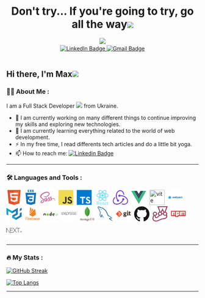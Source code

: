 <div id="header" align="center">
  <h1>
    Don't try... If you're going to try, go all the way<img src="https://media.giphy.com/media/rvrYy8Sdg1itUiniMi/giphy.gif" width="40px"/>
  </h1>
  <img src="https://media.giphy.com/media/v1.Y2lkPTc5MGI3NjExNGM2NmE4N2Q2NjVlYTdmNTA5ZDRiNmZhZjY3ZTIzMGYyOGY1NmJiMiZjdD1n/Dh5q0sShxgp13DwrvG/giphy.gif" width="400"/>
  <div id="badges">
    <a href="https://www.linkedin.com/in/max-rohivskyi/">
      <img src="https://img.shields.io/badge/LinkedIn-blue?style=for-the-badge&logo=linkedin&logoColor=white" alt="LinkedIn Badge"/>
    </a>
    <a href = "mailto: maxrogivsky@gmail.com">
      <img src="https://img.shields.io/badge/email-red?logo=gmail&logoColor=white&style=for-the-badge" alt="Gmail Badge"/>
    </a>
  </div>
  <img src="https://komarev.com/ghpvc/?username=maxrohivskyi&style=flat-square&color=blue" alt=""/>
</div>

<h2>
    Hi there, I'm Max<img src="https://media.giphy.com/media/v1.Y2lkPTc5MGI3NjExN2JhNWZiMjVkOWE3YTYwMmU2MmE1MGY5M2Q3NDUyZmIzMGI3NjQyYSZjdD1z/26Fxy3Iz1ari8oytO/giphy.gif" width="40px"/>
  </h2>
  
### :woman_technologist: About Me :
I am a Full Stack Developer <img src="https://media.giphy.com/media/WUlplcMpOCEmTGBtBW/giphy.gif" width="30"> from Ukraine.
- :telescope: I am currently working on many different things to continue improving my skills and exploring new technologies.
- :seedling: I am currently learning everything related to the world of web development.
- :zap: In my free time, I read differents tech articles and do a little bit yoga.
- :mailbox: How to reach me: [![Linkedin Badge](https://img.shields.io/badge/-maxrohivskyi-blue?style=flat&logo=Linkedin&logoColor=white)](https://www.linkedin.com/in/max-rohivskyi/)

---

### :hammer_and_wrench: Languages and Tools :
<div>
  <img src="https://github.com/devicons/devicon/blob/master/icons/html5/html5-original.svg" title="HTML5" alt="HTML" width="40" height="40"/>
  <img src="https://github.com/devicons/devicon/blob/master/icons/css3/css3-plain-wordmark.svg"  title="CSS3" alt="CSS" width="40" height="40"/>
  <img src="https://github.com/devicons/devicon/blob/master/icons/sass/sass-original.svg" title="SASS" **alt="SASS" width="40" height="40"/>&nbsp;
  <img src="https://github.com/devicons/devicon/blob/master/icons/javascript/javascript-original.svg" title="JavaScript" alt="JavaScript" width="40" height="40"/>&nbsp;
  <img src="https://github.com/devicons/devicon/blob/master/icons/typescript/typescript-original.svg" title="TypeScript" **alt="TypeScript" width="40" height="40"/>&nbsp;
  <img src="https://github.com/devicons/devicon/blob/master/icons/react/react-original-wordmark.svg" title="React" alt="React" width="40" height="40"/>&nbsp;
  <img src="https://github.com/devicons/devicon/blob/master/icons/redux/redux-original.svg" title="Redux" alt="Redux " width="40" height="40"/>&nbsp;
  <img src="https://github.com/devicons/devicon/blob/master/icons/vuejs/vuejs-original.svg" title="vuejs" alt="vuejs " width="40" height="40"/>&nbsp;
  <img src="https://user-images.githubusercontent.com/99553180/229204210-a149b3ad-bf08-4aee-ae0e-eb4bbb58926c.svg" title="vite" **alt="vite" width="40" height="40"/>&nbsp;
  <img src="https://github.com/devicons/devicon/blob/master/icons/webpack/webpack-original-wordmark.svg" title="webpack" **alt="webpack" width="40" height="40"/>&nbsp;
  <img src="https://github.com/devicons/devicon/blob/master/icons/materialui/materialui-original.svg" title="Material UI" alt="Material UI" width="40" height="40"/>&nbsp;
  <img src="https://github.com/devicons/devicon/blob/master/icons/firebase/firebase-plain-wordmark.svg" title="Firebase" alt="Firebase" width="40" height="40"/>&nbsp;
  <img src="https://github.com/devicons/devicon/blob/master/icons/nodejs/nodejs-original-wordmark.svg" title="NodeJS" alt="NodeJS" width="40" height="40"/>&nbsp;
  <img src="https://github.com/devicons/devicon/blob/master/icons/express/express-original-wordmark.svg" title="express" **alt="express" width="40" height="40"/>&nbsp;
  <img src="https://github.com/devicons/devicon/blob/master/icons/mongodb/mongodb-original-wordmark.svg" title="mongodb" **alt="mongodb" width="40" height="40"/>&nbsp;
  <img src="https://github.com/devicons/devicon/blob/master/icons/mysql/mysql-original.svg" title="mysql" **alt="mysql" width="40" height="40"/>&nbsp;
  <img src="https://github.com/devicons/devicon/blob/master/icons/git/git-original-wordmark.svg" title="Git" **alt="Git" width="40" height="40"/>&nbsp;
  <img src="https://raw.githubusercontent.com/github/explore/78df643247d429f6cc873026c0622819ad797942/topics/github/github.png" title="Github" **alt="Github" width="40" height="40"/>&nbsp;
  <img src="https://github.com/devicons/devicon/blob/master/icons/jest/jest-plain.svg" title="jest" **alt="jest" width="40" height="40"/>&nbsp;
  <img src="https://github.com/devicons/devicon/blob/master/icons/npm/npm-original-wordmark.svg" title="npm" **alt="npm" width="40" height="40"/>&nbsp;
  <img src="https://github.com/devicons/devicon/blob/master/icons/nextjs/nextjs-original-wordmark.svg" title="nextjs" **alt="nextjs" width="40" height="40"/>&nbsp;
</div>

---

### :fire: My Stats :
[![GitHub Streak](https://streak-stats.demolab.com?user=maxrohivskyi&theme=gruvbox-light&border_radius=10)](https://git.io/streak-stats)

[![Top Langs](https://github-readme-stats.vercel.app/api/top-langs/?username=maxrohivskyi&layout=compact&theme=gruvbox_light&border_radius=10)](https://github.com/anuraghazra/github-readme-stats)

---
